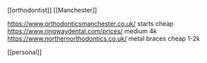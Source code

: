 [[orthodontist]] [[Manchester]]

https://www.orthodonticsmanchester.co.uk/ starts cheap
https://www.ringwaydental.com/prices/ medium 4k
https://www.northernorthodontics.co.uk/ metal braces cheap 1-2k

[[personal]]
